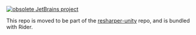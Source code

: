 [![obsolete JetBrains project](http://jb.gg/badges/obsolete-flat-square.svg)](https://confluence.jetbrains.com/display/ALL/JetBrains+on+GitHub)

This repo is moved to be part of the [resharper-unity](https://github.com/JetBrains/resharper-unity/tree/master/resharper/src/resharper-unity/Unity3dRider) repo, and is bundled with Rider.
